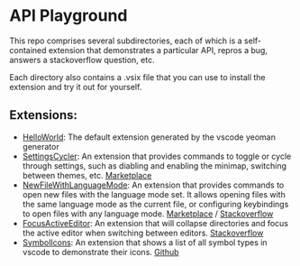 # API Playground

This repo comprises several subdirectories, each of which is a self-contained extension that demonstrates a particular API, repros a bug, answers a stackoverflow question, etc.

Each directory also contains a .vsix file that you can use to install the extension and try it out for yourself.

## Extensions:
* [HelloWorld](HelloWorld/README.md): The default extension generated by the vscode yeoman generator
* [SettingsCycler](SettingsCycler/README.md): An extension that provides commands to toggle or cycle through settings, such as diabling and enabling the minimap, switching between themes, etc. [Marketplace](https://marketplace.visualstudio.com/items?itemName=hoovercj.vscode-settings-cycler)
* [NewFileWithLanguageMode](NewFileWithLanguageMode/README.md): An extension that provides commands to open new files with the language mode set. It allows opening files with the same language mode as the current file, or configuring keybindings to open files with any language mode. [Marketplace](https://marketplace.visualstudio.com/items?itemName=hoovercj.vscode-newfile-languagemode) / [Stackoverflow](https://stackoverflow.com/questions/42677180/is-there-a-way-to-make-visual-code-create-html-file-by-default)
* [FocusActiveEditor](FocusActiveEditor/README.md): An extension that will collapse directories and focus the active editor when switching between editors. [Stackoverflow](https://stackoverflow.com/questions/42673828/how-to-collapse-explorer-folders-before-focusing-a-file-in-vcode)
* [SymbolIcons](SymbolIcons/README.md): An extension that shows a list of all symbol types in vscode to demonstrate their icons. [Github](https://github.com/Microsoft/vscode/issues/21315)
